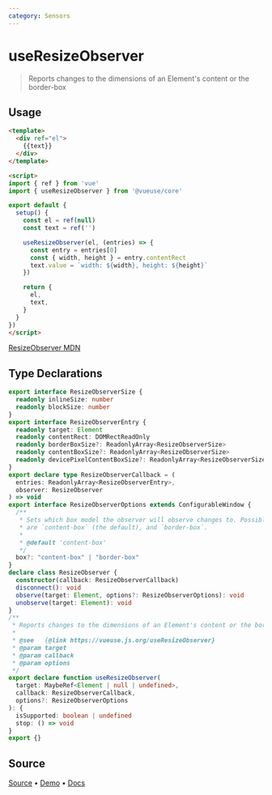 ```yaml
---
category: Sensors
---
```


# useResizeObserver

> Reports changes to the dimensions of an Element's content or the border-box

## Usage

```html {16-20}
<template>
  <div ref="el">
    {{text}}
  </div>
</template>

<script>
import { ref } from 'vue'
import { useResizeObserver } from '@vueuse/core'

export default {
  setup() {
    const el = ref(null)
    const text = ref('')

    useResizeObserver(el, (entries) => {
      const entry = entries[0]
      const { width, height } = entry.contentRect
      text.value = `width: ${width}, height: ${height}`
    })

    return {
      el,
      text,
    }
  }
})
</script>
```

[ResizeObserver MDN](https://developer.mozilla.org/en-US/docs/Web/API/ResizeObserver)


<!--FOOTER_STARTS-->
## Type Declarations

```typescript
export interface ResizeObserverSize {
  readonly inlineSize: number
  readonly blockSize: number
}
export interface ResizeObserverEntry {
  readonly target: Element
  readonly contentRect: DOMRectReadOnly
  readonly borderBoxSize?: ReadonlyArray<ResizeObserverSize>
  readonly contentBoxSize?: ReadonlyArray<ResizeObserverSize>
  readonly devicePixelContentBoxSize?: ReadonlyArray<ResizeObserverSize>
}
export declare type ResizeObserverCallback = (
  entries: ReadonlyArray<ResizeObserverEntry>,
  observer: ResizeObserver
) => void
export interface ResizeObserverOptions extends ConfigurableWindow {
  /**
   * Sets which box model the observer will observe changes to. Possible values
   * are `content-box` (the default), and `border-box`.
   *
   * @default 'content-box'
   */
  box?: "content-box" | "border-box"
}
declare class ResizeObserver {
  constructor(callback: ResizeObserverCallback)
  disconnect(): void
  observe(target: Element, options?: ResizeObserverOptions): void
  unobserve(target: Element): void
}
/**
 * Reports changes to the dimensions of an Element's content or the border-box
 *
 * @see   {@link https://vueuse.js.org/useResizeObserver}
 * @param target
 * @param callback
 * @param options
 */
export declare function useResizeObserver(
  target: MaybeRef<Element | null | undefined>,
  callback: ResizeObserverCallback,
  options?: ResizeObserverOptions
): {
  isSupported: boolean | undefined
  stop: () => void
}
export {}
```

## Source

[Source](https://github.com/antfu/vueuse/blob/master/packages/core/useResizeObserver/index.ts) • [Demo](https://github.com/antfu/vueuse/blob/master/packages/core/useResizeObserver/demo.vue) • [Docs](https://github.com/antfu/vueuse/blob/master/packages/core/useResizeObserver/index.md)


<!--FOOTER_ENDS-->